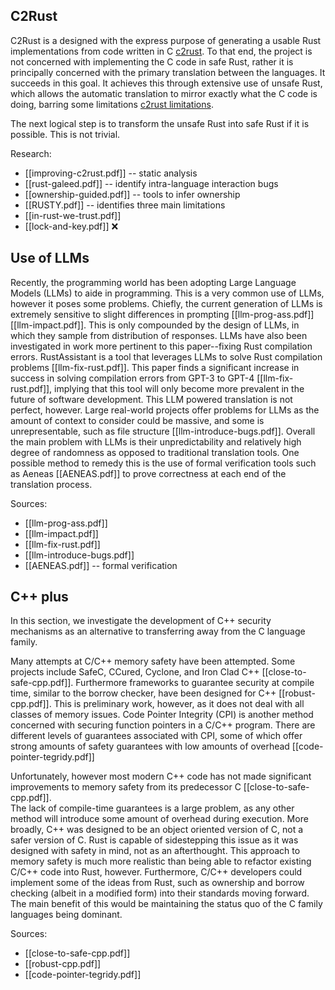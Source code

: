 ## C2Rust  

C2Rust is a designed with the express purpose of generating a usable Rust implementations from code written in C [c2rust](https://c2rust.com/). To that end, the project is not concerned with implementing the C code in safe Rust, rather it is principally concerned with the primary translation between the languages. It succeeds in this goal. It achieves this through extensive use of unsafe Rust, which allows the automatic translation to mirror exactly what the C code is doing, barring some limitations [c2rust limitations](https://github.com/immunant/c2rust/wiki/Known-Limitations-of-Translation). 

The next logical step is to transform the unsafe Rust into safe Rust if it is possible. This is not trivial.

Research:
- [[improving-c2rust.pdf]] -- static analysis
- [[rust-galeed.pdf]] -- identify intra-language interaction bugs
- [[ownership-guided.pdf]] -- tools to infer ownership
- [[RUSTY.pdf]] -- identifies three main limitations
- [[in-rust-we-trust.pdf]]
- [[lock-and-key.pdf]] ❌

##  Use of LLMs


Recently, the programming world has been adopting Large Language Models (LLMs) to aide in programming. 
This is a very common use of LLMs, however it poses some problems. 
Chiefly, the current generation of LLMs is extremely sensitive to slight differences in prompting [[llm-prog-ass.pdf]] [[llm-impact.pdf]].
This is only compounded by the design of LLMs, in which they sample from distribution of responses. 
LLMs have also been investigated in work more pertinent to this paper--fixing Rust compilation errors.
RustAssistant is a tool that leverages LLMs to solve Rust compilation problems [[llm-fix-rust.pdf]]. 
This paper finds a significant increase in success in solving compilation errors from GPT-3 to GPT-4 [[llm-fix-rust.pdf]], implying that this tool will only become more prevalent in the future of software development. 
This LLM powered translation is not perfect, however. 
Large real-world projects offer problems for LLMs as the amount of context to consider could be massive, and some is unrepresentable, such as file structure [[llm-introduce-bugs.pdf]].
Overall the main problem with LLMs is their unpredictability and relatively high degree of randomness as opposed to traditional translation tools. 
One possible method to remedy this is the use of formal verification tools such as Aeneas [[AENEAS.pdf]] to prove correctness at each end of the translation process. 


Sources:
- [[llm-prog-ass.pdf]]
- [[llm-impact.pdf]]
- [[llm-fix-rust.pdf]]
- [[llm-introduce-bugs.pdf]]
- [[AENEAS.pdf]] -- formal verification 

## C++ plus
In this section, we investigate the development  of C++ security mechanisms as an alternative to transferring away from the C language family.

Many attempts at C/C++ memory safety have been attempted. 
Some projects include SafeC, CCured, Cyclone, and Iron Clad C++ [[close-to-safe-cpp.pdf]].
Furthermore frameworks to guarantee security at compile time, similar to the borrow checker, have been designed for C++ [[robust-cpp.pdf]].
This is preliminary work, however, as it does not deal with all classes of memory issues. 
Code Pointer Integrity (CPI) is another method concerned with securing function pointers in a C/C++ program. 
There are different levels of guarantees associated with CPI, some of which offer strong amounts of safety guarantees with low amounts of overhead [[code-pointer-tegridy.pdf]]


Unfortunately, however most modern C++ code has not made significant improvements to memory safety from its predecessor C [[close-to-safe-cpp.pdf]].  
The lack of compile-time guarantees is a large problem, as any other method will introduce some amount of overhead during execution. 
More broadly, C++ was designed to be an object oriented version of C, not a safer version of C. 
Rust is capable of sidestepping this issue as it was designed with safety in mind, not as an afterthought. 
This approach to memory safety is much more realistic than being able to refactor existing C/C++ code into Rust, however. 
Furthermore, C/C++ developers could implement some of the ideas from Rust, such as ownership and borrow checking (albeit in a modified form) into their standards moving forward. 
The main benefit of this would be maintaining the status quo of the C family languages being dominant.

Sources:
- [[close-to-safe-cpp.pdf]]
- [[robust-cpp.pdf]]
- [[code-pointer-tegridy.pdf]]
